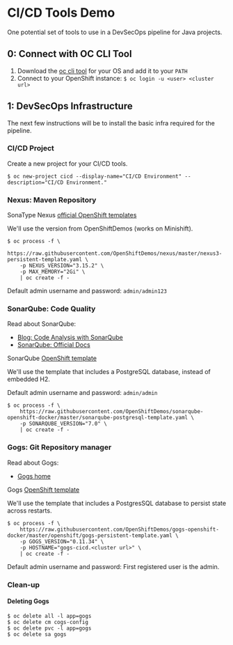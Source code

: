 # CI/CD Tools Demo

One potential set of tools to use in a DevSecOps pipeline for Java projects.

## 0: Connect with OC CLI Tool

1.  Download the [oc cli tool](https://github.com/openshift/origin/releases/tag/v3.11.0) for your OS and add it to your `PATH`
2.  Connect to your OpenShift instance: `$ oc login -u <user> <cluster url>`

## 1: DevSecOps Infrastructure

The next few instructions will be to install the basic infra required for the pipeline.

### CI/CD Project

Create a new project for your CI/CD tools.
```
$ oc new-project cicd --display-name="CI/CD Environment" --description="CI/CD Environment."
```

### Nexus: Maven Repository

SonaType Nexus [official OpenShift templates](https://github.com/sonatype-nexus-community/deployment-reference-architecture/tree/master/OpenShift)

We'll use the version from OpenShiftDemos (works on Minishift).

```
$ oc process -f \
    https://raw.githubusercontent.com/OpenShiftDemos/nexus/master/nexus3-persistent-template.yaml \
    -p NEXUS_VERSION="3.15.2" \
    -p MAX_MEMORY="2Gi" \
    | oc create -f -
```

Default admin username and password: `admin/admin123`

### SonarQube: Code Quality

Read about SonarQube:
* [Blog: Code Analysis with SonarQube](https://www.baeldung.com/sonar-qube)
* [SonarQube: Official Docs](https://www.sonarqube.org/)

SonarQube [OpenShift template](https://github.com/OpenShiftDemos/sonarqube-openshift-docker)

We'll use the template that includes a PostgreSQL database, instead of embedded H2.

Default admin username and password: `admin/admin`

```
$ oc process -f \
    https://raw.githubusercontent.com/OpenShiftDemos/sonarqube-openshift-docker/master/sonarqube-postgresql-template.yaml \
    -p SONARQUBE_VERSION="7.0" \
    | oc create -f -
```

### Gogs: Git Repository manager

Read about Gogs:
* [Gogs home](https://gogs.io/)

Gogs [OpenShift template](https://github.com/OpenShiftDemos/gogs-openshift-docker/tree/master/openshift)

We'll use the template that includes a PostgresSQL database to persist state across restarts.

```
$ oc process -f \
    https://raw.githubusercontent.com/OpenShiftDemos/gogs-openshift-docker/master/openshift/gogs-persistent-template.yaml \
    -p GOGS_VERSION="0.11.34" \
    -p HOSTNAME="gogs-cicd.<cluster url>" \
    | oc create -f -
```

Default admin username and password:  First registered user is the admin.

### Clean-up

#### Deleting Gogs

```
$ oc delete all -l app=gogs
$ oc delete cm cogs-config
$ oc delete pvc -l app=gogs
$ oc delete sa gogs
```
